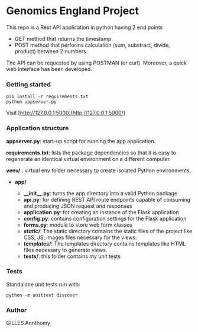 # Genomics England Project

This repo is a Rest API application in python having 2 end points
- GET method that returns the timestamp
- POST method that performs calculation (sum, substract, divide, product) between 2 numbers.

The API can be requested by using POSTMAN (or curl). Moreover, a quick web interface has been developed.

### Getting started
```
pip install -r requirements.txt
python appserver.py
```

Visit [http://127.0.0.1:5000](http://127.0.0.1:5000/) 

### Application structure

__appserver.py__: start-up script for running the app application.

__requirements.txt__: lists the package dependencies so that it is easy to regenerate an
identical virtual environment on a different computer.

__venv/__ : virtual env folder necessary to create isolated Python environments.

- __app/__

    - __\_\_init\_\_.py__: turns the app directory into a valid Python package
    - __api.py__: for defining REST API route endpoints capable of consuming and producing JSON request and responses
    - __application.py__: for creating an instance of the Flask application
    - __config.py__: contains configuration settings for the Flask application
    - __forms.py__: module to store web form classes
    - *__static/__*: The static directory contains the static files of the project like CSS, JS, images files necessary for the views.
    - *__templates/__*: The templates directory contains templates like HTML files necessary to generate views.
    - __tests/__: this folder contains my unit tests
    
### Tests
Standalone unit tests run with:

```python -m unittest discover```

### Author
GILLES Annthomy
